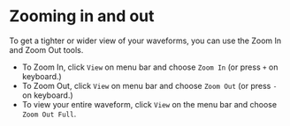 # Zooming in and out

To get a tighter or wider view of your waveforms, you can use the Zoom In and Zoom Out tools.

* To Zoom In, click `View` on menu bar and choose `Zoom In` \(or press `+` on keyboard.\)
* To Zoom Out, click `View` on menu bar and choose `Zoom Out` \(or press `-` on keyboard.\)
* To view your entire waveform, click `View` on the menu bar and choose `Zoom Out Full`.

